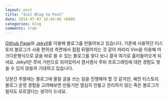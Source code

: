```yaml
---
layout: post
title: "Init Blog to Post"
date: 2016-07-03 16:44:00 +0900
categories: blog
comments: true
---
```


[Github Page][github-page]와 [Jekyll][jekyll]를 이용해 블로그를 만들어보고 있습니다. 기존에 사용하던 티스토리 블로그가 사용 편의성 측면에서 점점 뒤떨어지는 것 같아 차라리 Vim을 이용해 마크다운형식으로 글을 바로 쓸 수 있는 블로그를 찾다 보니 결국 여기로 흘러들어오게 되네요. Jekyll은 루비 기반으로 되어있어서 겸사겸사 루비 프로그래밍에 대한 경험도 쌓을 수 있지 않을까 기대하고 있습니다. 

당분간 주말에는 블로그에 올릴 글을 쓰는 일을 진행해야 할 것 같지만, 예전 티스토리 블로그 운영 경험을 고려해보면 만들기만 열심히 만들고 관리하지 않는 죽은 블로그가 될지도 모르겠다는 생각이 드네요.

[github-page]: https://pages.github.com/
[jekyll]: https://jekyllrb.com/
